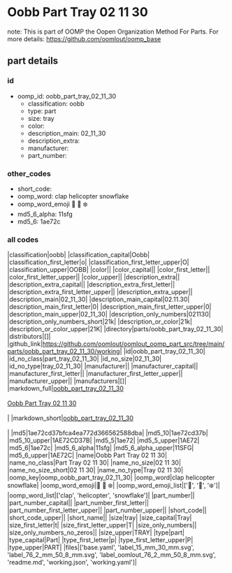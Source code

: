 # Oobb Part Tray 02 11 30  

note: This is part of OOMP the Oopen Organization Method For Parts. For more details: https://github.com/oomlout/oomp_base

##  part details





### id
* oomp_id: oobb_part_tray_02_11_30
  * classification: oobb
  * type: part
  * size: tray
  * color: 
  * description_main: 02_11_30
  * description_extra: 
  * manufacturer: 
  * part_number: 

### other_codes
* short_code: 
* oomp_word: clap helicopter snowflake
* oomp_word_emoji :clap: :helicopter: :snowflake:
* md5_6_alpha: 11sfg
* md5_6: 1ae72c

### all codes 
|classification|oobb|
|classification_capital|Oobb|
|classification_first_letter|o|
|classification_first_letter_upper|O|
|classification_upper|OOBB|
|color||
|color_capital||
|color_first_letter||
|color_first_letter_upper||
|color_upper||
|description_extra||
|description_extra_capital||
|description_extra_first_letter||
|description_extra_first_letter_upper||
|description_extra_upper||
|description_main|02_11_30|
|description_main_capital|02.11.30|
|description_main_first_letter|0|
|description_main_first_letter_upper|0|
|description_main_upper|02_11_30|
|description_only_numbers|021130|
|description_only_numbers_short|21k|
|description_or_color|21k|
|description_or_color_upper|21K|
|directory|parts/oobb_part_tray_02_11_30|
|distributors|[]|
|github_link|https://github.com/oomlout/oomlout_oomp_part_src/tree/main/parts/oobb_part_tray_02_11_30/working|
|id|oobb_part_tray_02_11_30|
|id_no_class|part_tray_02_11_30|
|id_no_size|02_11_30|
|id_no_type|tray_02_11_30|
|manufacturer||
|manufacturer_capital||
|manufacturer_first_letter||
|manufacturer_first_letter_upper||
|manufacturer_upper||
|manufacturers|[]|
|markdown_full|[oobb_part_tray_02_11_30](https://github.com/oomlout/oomlout_oomp_part_src/tree/main/parts/oobb_part_tray_02_11_30/working)<br>[](https://github.com/oomlout/oomlout_oomp_part_src/tree/main/parts/oobb_part_tray_02_11_30/working)<br>[Oobb Part Tray 02 11 30](https://github.com/oomlout/oomlout_oomp_part_src/tree/main/parts/oobb_part_tray_02_11_30/working)<br><br>|
|markdown_short|[oobb_part_tray_02_11_30](https://github.com/oomlout/oomlout_oomp_part_src/tree/main/parts/oobb_part_tray_02_11_30/working)<br><br>|
|md5|1ae72cd37bfca4ea772d366562588dba|
|md5_10|1ae72cd37b|
|md5_10_upper|1AE72CD37B|
|md5_5|1ae72|
|md5_5_upper|1AE72|
|md5_6|1ae72c|
|md5_6_alpha|11sfg|
|md5_6_alpha_upper|11SFG|
|md5_6_upper|1AE72C|
|name|Oobb Part Tray 02 11 30|
|name_no_class|Part Tray 02 11 30|
|name_no_size|02 11 30|
|name_no_size_short|02 11 30|
|name_no_type|Tray 02 11 30|
|oomp_key|oomp_oobb_part_tray_02_11_30|
|oomp_word|clap helicopter snowflake|
|oomp_word_emoji|:clap: :helicopter: :snowflake:|
|oomp_word_emoji_list|[':clap:', ':helicopter:', ':snowflake:']|
|oomp_word_list|['clap', 'helicopter', 'snowflake']|
|part_number||
|part_number_capital||
|part_number_first_letter||
|part_number_first_letter_upper||
|part_number_upper||
|short_code||
|short_code_upper||
|short_name||
|size|tray|
|size_capital|Tray|
|size_first_letter|t|
|size_first_letter_upper|T|
|size_only_numbers||
|size_only_numbers_no_zeros||
|size_upper|TRAY|
|type|part|
|type_capital|Part|
|type_first_letter|p|
|type_first_letter_upper|P|
|type_upper|PART|
|files|['base.yaml', 'label_15_mm_30_mm.svg', 'label_76_2_mm_50_8_mm.svg', 'label_oomlout_76_2_mm_50_8_mm.svg', 'readme.md', 'working.json', 'working.yaml']|
